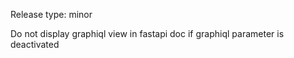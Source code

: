 Release type: minor

Do not display graphiql view in fastapi doc if graphiql parameter is deactivated
